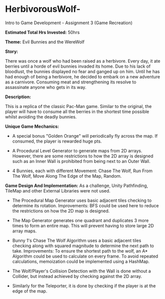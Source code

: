 # HerbivorousWolf-
Intro to Game Development - Assignment 3 (Game Recreation)

**Estimated Total Hrs Invested:** 50hrs 

**Theme:** Evil Bunnies and the WereWolf

**Story:**

There was once a wolf who had been raised as a herbivore. Every day, it ate berries until a horde of evil bunnies invaded its home. Due to his lack of bloodlust, the bunnies displayed no fear and ganged up on him. Until he has had enough of being a herbivore, he decided to embark on a new adventure as a carnivore. Consuming meat and strengthening its resolve to assassinate anyone who gets in its way. 

**Description:**

This is a replica of the classic Pac-Man game. Similar to the original, the player will have to consume all the berries in the shortest time possible whilst avoiding the deadly bunnies. 

**Unique Game Mechanics:**

- A special bonus "Golden Orange" will periodically fly across the map. If consumed, the player is rewarded huge pts.  

- A Procedural Level Generator to generate maps from 2D arrays. However, there are some restrictions to how the 2D array is designed such as an Inner Wall is prohibited from being next to an Outer Wall.

- 4 Bunnies, each with different Movement: Chase The Wolf, Run From The Wolf, Move Along The Edge of the Map, Random. 

**Game Design And Implementation:**
As a challenge, Unity Pathfinding, TileMap and other External Libraries were not used.

- The Procedural Map Generator uses basic adjacent tiles checking to determine its rotation. 
Improvements: BFS could be used here to reduce the restrictions on how the 2D map is designed. 

- The Map Generator generates one quadrant and duplicates 3 more times to form an entire map. This will prevent having to store large 2D array maps. 

- Bunny 1's Chase The Wolf Algorithm uses a basic adjacent tiles checking along with squared magnitude to determine the next path to take. 
Improvements: To ensure the shortest path to the wolf, an A* Algorithm could be used to calculate on every frame. To avoid repeated calculations, memoization could be implemented using a HashMap.

- The Wolf/Player's Collision Detection with the Wall is done without a Collider, but instead achieved by checking against the 2D array. 

- Similarly for the Teleporter, it is done by checking if the player is at the edge of the map. 
